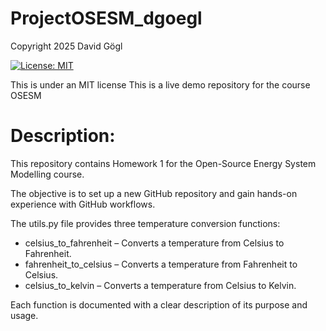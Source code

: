 #  ProjectOSESM_dgoegl

Copyright 2025 David Gögl

[![License: MIT](https://img.shields.io/badge/License-MIT-yellow.svg)](https://opensource.org/licenses/MIT)

This is under an MIT license
This is a live demo repository for the course OSESM

# Description:
This repository contains Homework 1 for the Open-Source Energy System Modelling course.

The objective is to set up a new GitHub repository and gain hands-on experience with GitHub workflows.

The utils.py file provides three temperature conversion functions:

- celsius_to_fahrenheit – Converts a temperature from Celsius to Fahrenheit.
- fahrenheit_to_celsius – Converts a temperature from Fahrenheit to Celsius.
- celsius_to_kelvin – Converts a temperature from Celsius to Kelvin.

Each function is documented with a clear description of its purpose and usage.
